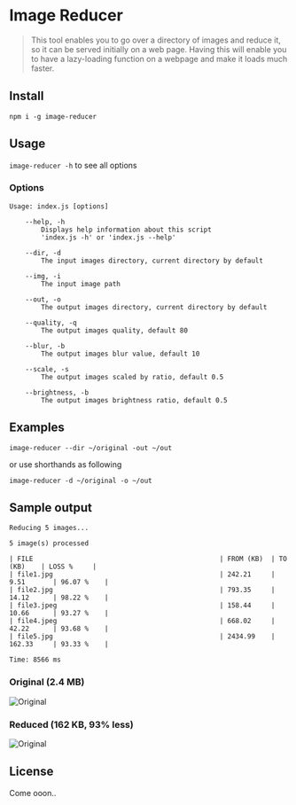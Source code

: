 # Image Reducer

> This tool enables you to go over a directory of images and reduce it, so it can
> be served initially on a web page.
> Having this will enable you to have a lazy-loading function on a webpage and make it loads much faster.

## Install
`npm i -g image-reducer`

## Usage
`image-reducer -h` to see all options

### Options
```
Usage: index.js [options]

	--help, -h
		Displays help information about this script
		'index.js -h' or 'index.js --help'

	--dir, -d
		The input images directory, current directory by default

	--img, -i
		The input image path

	--out, -o
		The output images directory, current directory by default

	--quality, -q
		The output images quality, default 80

	--blur, -b
		The output images blur value, default 10

	--scale, -s
		The output images scaled by ratio, default 0.5

	--brightness, -b
		The output images brightness ratio, default 0.5
```

## Examples
`image-reducer --dir ~/original -out ~/out`

or use shorthands as following

`image-reducer -d ~/original -o ~/out`

## Sample output
```
Reducing 5 images...

5 image(s) processed

| FILE                                               | FROM (KB)  | TO (KB)    | LOSS %     |
| file1.jpg                                          | 242.21     | 9.51       | 96.07 %    |
| file2.jpg                                          | 793.35     | 14.12      | 98.22 %    |
| file3.jpeg                                         | 158.44     | 10.66      | 93.27 %    |
| file4.jpeg                                         | 668.02     | 42.22      | 93.68 %    |
| file5.jpg                                          | 2434.99    | 162.33     | 93.33 %    |

Time: 8566 ms
```

### Original (2.4 MB)
![Original](https://s4.postimg.org/va9rznv9p/file5.jpg)

### Reduced (162 KB, 93% less)
![Original](https://s22.postimg.org/e4japjcox/red-love-romantic-flowers.jpg)

## License
Come ooon..
